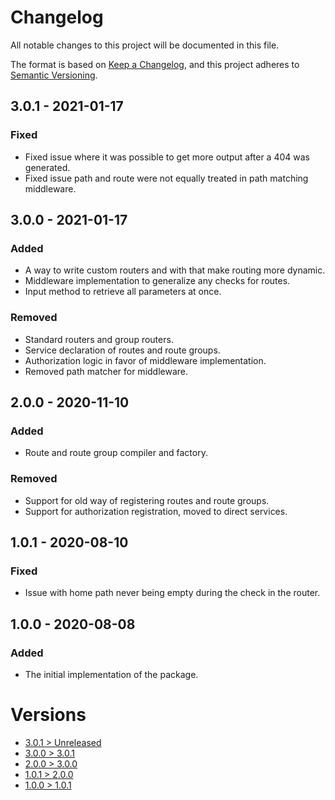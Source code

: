 # Changelog
All notable changes to this project will be documented in this file.

The format is based on [Keep a Changelog](https://keepachangelog.com/en/1.0.0/),
and this project adheres to [Semantic Versioning](https://semver.org/spec/v2.0.0.html).

## 3.0.1 - 2021-01-17

### Fixed
- Fixed issue where it was possible to get more output after a 404 was generated.
- Fixed issue path and route were not equally treated in path matching middleware.

## 3.0.0 - 2021-01-17

### Added
- A way to write custom routers and with that make routing more dynamic.
- Middleware implementation to generalize any checks for routes.
- Input method to retrieve all parameters at once.

### Removed
- Standard routers and group routers.
- Service declaration of routes and route groups.
- Authorization logic in favor of middleware implementation.
- Removed path matcher for middleware.

## 2.0.0 - 2020-11-10

### Added
- Route and route group compiler and factory.

### Removed
- Support for old way of registering routes and route groups.
- Support for authorization registration, moved to direct services.

## 1.0.1 - 2020-08-10

### Fixed
- Issue with home path never being empty during the check in the router.

## 1.0.0 - 2020-08-08

### Added
- The initial implementation of the package.

# Versions
- [3.0.1 > Unreleased](https://github.com/ulrack/web/compare/3.0.1...HEAD)
- [3.0.0 > 3.0.1](https://github.com/ulrack/web/compare/3.0.0...3.0.1)
- [2.0.0 > 3.0.0](https://github.com/ulrack/web/compare/2.0.0...3.0.0)
- [1.0.1 > 2.0.0](https://github.com/ulrack/web/compare/1.0.1...2.0.0)
- [1.0.0 > 1.0.1](https://github.com/ulrack/web/compare/1.0.0...1.0.1)
